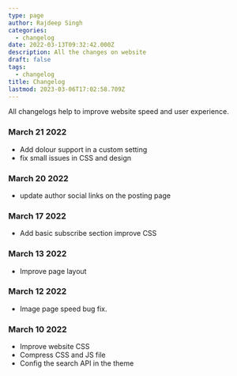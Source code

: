 ```yaml
---
type: page
author: Rajdeep Singh
categories:
  - changelog
date: 2022-03-13T09:32:42.000Z
description: All the changes on website
draft: false
tags:
  - changelog
title: Changelog
lastmod: 2023-03-06T17:02:58.709Z
---
```


All changelogs help to improve website speed and user experience.

### March 21 2022

- Add dolour support in a custom setting
- fix small issues in CSS and design

### March 20 2022

- update author social links on the posting page

### March 17 2022

- Add basic subscribe section improve CSS

### March 13 2022

- Improve page layout

### March 12 2022

- Image page speed bug fix.

### March 10 2022

- Improve website CSS
- Compress CSS and JS file
- Config the search API in the theme
